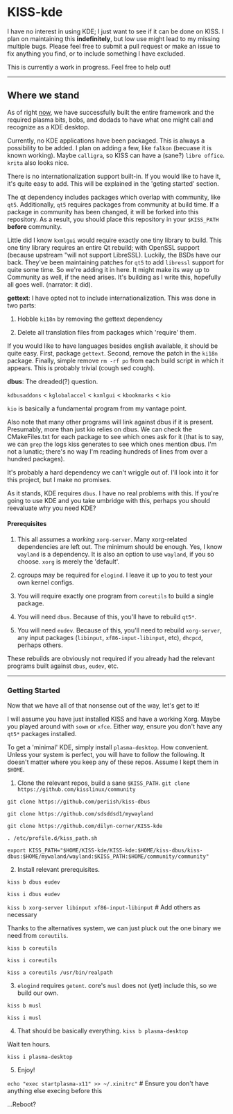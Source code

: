 # KISS-kde

I have no interest in using KDE; I just want to see if it can be done on KISS. I plan on maintaining this __indefinitely__, but low use might lead to my missing multiple bugs. Please feel free to submit a pull request or make an issue to fix anything you find, or to include something I have excluded.

This is currently a work in progress. Feel free to help out!

---

## Where we stand

As of right [now](https://github.com/dilyn-corner/KISS-kde/commit/8847aa1f15dbbe72eb7465730323b2c91d8bb768), we have successfully built the entire framework and the required plasma bits, bobs, and dodads to have what one might call and recognize as a KDE desktop. 

Currently, no KDE applications have been packaged. This is always a possibility to be added. I plan on adding a few, like `falkon` (becuase it is known working). Maybe `calligra`, so KISS can have a (sane?) `libre office`. `krita` also looks nice. 

There is no internationalization support built-in. If you would like to have it, it's quite easy to add. This will be explained in the 'geting started' section. 

The qt dependency includes packages which overlap with community, like `qt5`. Additionally, `qt5` requires packages from community at build time. If a package in community has been changed, it will be forked into this repository. As a result, you should place this repository in your `$KISS_PATH` __before__ community.

Little did I know `kxmlgui` would require exactly one tiny library to build. This one tiny library requires an entire Qt rebuild; with OpenSSL support (because upstream "will not support LibreSSL). Luckily, the BSDs have our back. They've been maintaining patches for `qt5` to add `libressl` support for quite some time. So we're adding it in here. It might make its way up to Community as well, if the need arises. It's building as I write this, hopefully all goes well. (narrator: it did). 

__gettext__: I have opted not to include internationalization. This was done in two parts:

1) Hobble `ki18n` by removing the gettext dependency

2) Delete all translation files from packages which 'require' them. 

If you would like to have languages besides english available, it should be quite easy. First, package `gettext`. Second, remove the patch in the `ki18n` package. Finally, simple remove `rm -rf po` from each build script in which it appears. This is probably trivial (cough sed cough). 

__dbus__: The dreaded(?) question.

`kdbusaddons` < `kglobalaccel` < `kxmlgui` < `kbookmarks` < `kio`

`kio` is basically a fundamental program from my vantage point. 

Also note that many other programs will link against dbus if it is present. Presumably, more than just kio relies on dbus. We can check the CMakeFiles.txt for each package to see which ones ask for it (that is to say, we can `grep` the logs kiss generates to see which ones mention dbus. I'm not a lunatic; there's no way I'm reading hundreds of lines from over a hundred packages).

It's probably a hard dependency we can't wriggle out of. I'll look into it for this project, but I make no promises. 

As it stands, KDE requires `dbus`. I have no real problems with this. If you're going to use KDE and you take umbridge with this, perhaps you should reevaluate why you need KDE?

#### Prerequisites

1. This all assumes a *working* `xorg-server`. Many xorg-related dependencies are left out. The minimum should be enough. Yes, I know `wayland` is a dependency. It is also an option to use `wayland`, if you so choose. `xorg` is merely the 'default'.

2. cgroups may be required for `elogind`. I leave it up to you to test your own kernel configs.

3. You will require exactly one program from `coreutils` to build a single package. 

4. You will need `dbus`. Because of this, you'll have to rebuild `qt5*`.

5. You will need `eudev`. Because of this, you'll need to rebuild `xorg-server`, any input packages (`libinput`, `xf86-input-libinput`, etc), `dhcpcd`, perhaps others.

These rebuilds are obviously not required if you already had the relevant programs built against `dbus`, `eudev`, etc.

---

### Getting Started

Now that we have all of that nonsense out of the way, let's get to it!

I will assume you have just installed KISS and have a working Xorg. Maybe you played around with `sowm` or `xfce`. Either way, ensure you don't have any `qt5*` packages installed.

To get a 'minimal' KDE, simply install `plasma-desktop`. How convenient. Unless your system is perfect, you will have to follow the following. It doesn't matter where you keep any of these repos. Assume I kept them in `$HOME`. 

1. Clone the relevant repos, build a sane `$KISS_PATH`.
`git clone https://github.com/kisslinux/community` 

`git clone https://github.com/periish/kiss-dbus`

`git clone https://github.com/sdsddsd1/mywayland`

`git clone https://github.com/dilyn-corner/KISS-kde`

`. /etc/profile.d/kiss_path.sh`

`export KISS_PATH="$HOME/KISS-kde/KISS-kde:$HOME/kiss-dbus/kiss-dbus:$HOME/mywaland/wayland:$KISS_PATH:$HOME/community/community"`

2. Install relevant prerequisites.

`kiss b dbus eudev`

`kiss i dbus eudev`

`kiss b xorg-server libinput xf86-input-libinput` # Add others as necessary

Thanks to the alternatives system, we can just pluck out the one binary we need from `coreutils`.

`kiss b coreutils`

`kiss i coreutils`

`kiss a coreutils /usr/bin/realpath`

3. `elogind` requires `getent`. core's `musl` does not (yet) include this, so we build our own. 

`kiss b musl`

`kiss i musl`

4. That should be basically everything.
`kiss b plasma-desktop`

Wait ten hours.

`kiss i plasma-desktop`

5. Enjoy!

`echo "exec startplasma-x11" >> ~/.xinitrc"` # Ensure you don't have anything else execing before this

...Reboot?
